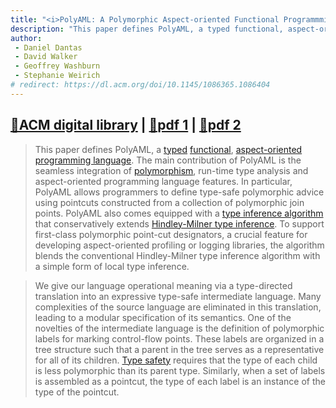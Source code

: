 ```yaml
---
title: "<i>PolyAML: A Polymorphic Aspect-oriented Functional Programmming Language</i> published at ACM International Conference on Functional Programming (ICFP)"
description: "This paper defines PolyAML, a typed functional, aspect-oriented programming language. The main contribution of PolyAML is the seamless integration of polymorphism, run-time type analysis and aspect-oriented programming language features."
author:
 - Daniel Dantas
 - David Walker
 - Geoffrey Washburn
 - Stephanie Weirich 
# redirect: https://dl.acm.org/doi/10.1145/1086365.1086404
---
```


## [🔗ACM digital library](https://dl.acm.org/doi/10.1145/1086365.1086404) | [📄pdf 1](https://www.cs.princeton.edu/~dpw/papers/icfp2005.pdf) | [📄pdf 2](http://www.seas.upenn.edu/~sweirich/papers/poly/poly-aspect.pdf)

> This paper defines PolyAML, a [typed](https://en.wikipedia.org/wiki/Type_system) [functional](https://en.wikipedia.org/wiki/Functional_programming), [aspect-oriented programming language](https://en.wikipedia.org/wiki/Aspect-oriented_programming). The main contribution of PolyAML is the seamless integration of [polymorphism](https://en.wikipedia.org/wiki/Polymorphism_(computer_science)), run-time type analysis and aspect-oriented programming language features. In particular, PolyAML allows programmers to define type-safe polymorphic advice using pointcuts constructed from a collection of polymorphic join points. PolyAML also comes equipped with a [type inference algorithm](https://en.wikipedia.org/wiki/Type_inference) that conservatively extends [Hindley-Milner type inference](https://en.wikipedia.org/wiki/Hindley%E2%80%93Milner_type_system). To support first-class polymorphic point-cut designators, a crucial feature for developing aspect-oriented profiling or logging libraries, the algorithm blends the conventional Hindley-Milner type inference algorithm with a simple form of local type inference.

> We give our language operational meaning via a type-directed translation into an expressive type-safe intermediate language. Many complexities of the source language are eliminated in this translation, leading to a modular specification of its semantics. One of the novelties of the intermediate language is the definition of polymorphic labels for marking control-flow points. These labels are organized in a tree structure such that a parent in the tree serves as a representative for all of its children. [Type safety](https://en.wikipedia.org/wiki/Type_safety) requires that the type of each child is less polymorphic than its parent type. Similarly, when a set of labels is assembled as a pointcut, the type of each label is an instance of the type of the pointcut.


